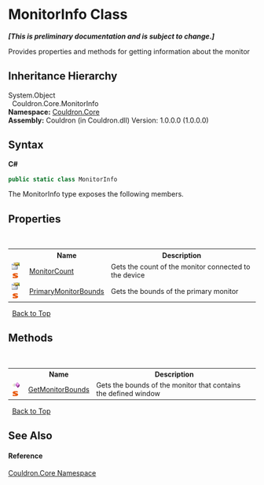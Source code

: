 # MonitorInfo Class
 _**\[This is preliminary documentation and is subject to change.\]**_

Provides properties and methods for getting information about the monitor


## Inheritance Hierarchy
System.Object<br />&nbsp;&nbsp;Couldron.Core.MonitorInfo<br />
**Namespace:**&nbsp;<a href="N_Couldron_Core">Couldron.Core</a><br />**Assembly:**&nbsp;Couldron (in Couldron.dll) Version: 1.0.0.0 (1.0.0.0)

## Syntax

**C#**<br />
``` C#
public static class MonitorInfo
```

The MonitorInfo type exposes the following members.


## Properties
&nbsp;<table><tr><th></th><th>Name</th><th>Description</th></tr><tr><td>![Public property](media/pubproperty.gif "Public property")![Static member](media/static.gif "Static member")</td><td><a href="P_Couldron_Core_MonitorInfo_MonitorCount">MonitorCount</a></td><td>
Gets the count of the monitor connected to the device</td></tr><tr><td>![Public property](media/pubproperty.gif "Public property")![Static member](media/static.gif "Static member")</td><td><a href="P_Couldron_Core_MonitorInfo_PrimaryMonitorBounds">PrimaryMonitorBounds</a></td><td>
Gets the bounds of the primary monitor</td></tr></table>&nbsp;
<a href="#monitorinfo-class">Back to Top</a>

## Methods
&nbsp;<table><tr><th></th><th>Name</th><th>Description</th></tr><tr><td>![Public method](media/pubmethod.gif "Public method")![Static member](media/static.gif "Static member")</td><td><a href="M_Couldron_Core_MonitorInfo_GetMonitorBounds">GetMonitorBounds</a></td><td>
Gets the bounds of the monitor that contains the defined window</td></tr></table>&nbsp;
<a href="#monitorinfo-class">Back to Top</a>

## See Also


#### Reference
<a href="N_Couldron_Core">Couldron.Core Namespace</a><br />